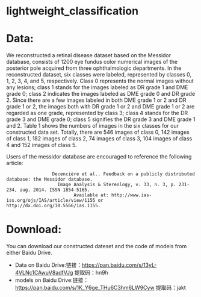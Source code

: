 # lightweight_classification

# Data:

We reconstructed a retinal disease dataset based on the Messidor database, consists of 1200 eye fundus color numerical images of the posterior pole acquired from three ophthalmologic departments. 
In the reconstructed dataset, six classes were labeled, represented by classes 0, 1, 2, 3, 4, and 5, respectively. Class 0 represents the normal images without any lesions; class 1 stands for the images labeled as DR grade 1 and DME grade 0; class 2 indicates the images labeled as DME grade 0 and DR grade 2. Since there are a few images labeled in both DME grade 1 or 2 and DR grade 1 or 2, the images both with DR grade 1 or 2 and DME grade 1 or 2 are regarded as one grade, represented by class 3; class 4 stands for the DR grade 3 and DME grade 0; class 5 signifies the DR grade 3 and DME grade 1 and 2. Table 1 shows the numbers of images in the six classes for our constructed data set. Totally, there are 546 images of class 0, 142 images of class 1, 182 images of class 2, 74 images of class 3, 104 images of class 4 and 152 images of class 5.

Users of the messidor database are encouraged to reference the following article:

                     Decencière et al.. Feedback on a publicly distributed database: the Messidor database.
                       Image Analysis & Stereology, v. 33, n. 3, p. 231-234, aug. 2014. ISSN 1854-5165.
                             Available at: http://www.ias-iss.org/ojs/IAS/article/view/1155 or http://dx.doi.org/10.5566/ias.1155.
                             
# Download:

You can download our constructed dateset and the code of models from either Baidu Drive.
* Data on Baidu Drive:链接：https://pan.baidu.com/s/13yL-4VLNc1CAwuV8adfVJg 提取码：hn9h
* models on Baidu Drive:链接：https://pan.baidu.com/s/1K_Y6ge_THu6C3hm6LW9Cyw 提取码：jakt
